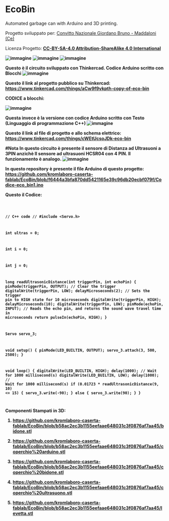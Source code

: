 # EcoBin
Automated garbage can with Arduino and 3D printing.

Progetto sviluppato per: <a href= "https://www.convittogiordanobruno.edu.it/">Convitto Nazionale Giordano Bruno - Maddaloni (Ce) </a>

Licenza Progetto: <a href= "https://github.com/kromlaboro-caserta-fablab/EcoBin/blob/b58ac2ec3b1155eefaae648031c3f0876af7aa45/license%20CC-BY-SA-4.0"> <b>CC-BY-SA-4.0 Attribution-ShareAlike 4.0 International </a>





![immagine](https://github.com/user-attachments/assets/8fdb28a8-8ad6-4c4b-931d-22ca9a52df43)
![immagine](https://github.com/user-attachments/assets/de6bdf51-ef27-4ee7-b3c0-f3af4b56e369)
![immagine](https://github.com/user-attachments/assets/f89ce07a-431a-471a-944b-7f9198147d8f)

Questo è il circuito sviluppato con Thinkercad. Codice Arduino scritto con Blocchi
![immagine](https://github.com/user-attachments/assets/18dcd670-c597-4b7b-946e-4e0aafb44374)

Questo il link al progetto pubblico su Thinkercad:
https://www.tinkercad.com/things/aCw9f9vkpth-copy-of-eco-bin


CODICE a blocchi:

![immagine](https://github.com/user-attachments/assets/799ef6be-fb60-4ed8-9dff-29d24a1f7134)

Questa invece è la versione con codice Arduino scritto con Testo (Linguaggio di programmazione C++)
![immagine](https://github.com/user-attachments/assets/ef321b78-7839-41f8-8cfb-3488fb37a923)

Questo il link al file di progetto e allo schema elettrico:
https://www.tinkercad.com/things/cWEtUcsoJDk-eco-bin

#Nota
In questo circuito è presente il sensore di Distanza ad Ultrasuoni a 3PIN anzichè Il sensore ad ultrasuoni HCSR04 con 4 PIN. Il funzionamento è analogo.
![immagine](https://github.com/user-attachments/assets/1c1a7de3-b3e6-41f0-9e85-ba235ef4340b)

In questo repository è presente il file Arduino di questo progetto:
https://github.com/kromlaboro-caserta-fablab/EcoBin/blob/f6444a3bfa870dd5421165e39c96db20ecbf079f/Codice-eco_bin1.ino

Questo il Codice:

<code> 

// C++ code
//
#include <Servo.h>

int ultras = 0;

int i = 0;

int j = 0;

long readUltrasonicDistance(int triggerPin, int echoPin)
{
  pinMode(triggerPin, OUTPUT);  // Clear the trigger
  digitalWrite(triggerPin, LOW);
  delayMicroseconds(2);
  // Sets the trigger pin to HIGH state for 10 microseconds
  digitalWrite(triggerPin, HIGH);
  delayMicroseconds(10);
  digitalWrite(triggerPin, LOW);
  pinMode(echoPin, INPUT);
  // Reads the echo pin, and returns the sound wave travel time in microseconds
  return pulseIn(echoPin, HIGH);
}

Servo servo_3;

void setup()
{
  pinMode(LED_BUILTIN, OUTPUT);
  servo_3.attach(3, 500, 2500);
}

void loop()
{
  digitalWrite(LED_BUILTIN, HIGH);
  delay(1000); // Wait for 1000 millisecond(s)
  digitalWrite(LED_BUILTIN, LOW);
  delay(1000); // Wait for 1000 millisecond(s)
  if (0.01723 * readUltrasonicDistance(9, 10) <= 15) {
    servo_3.write(-90);
  } else {
    servo_3.write(90);
  }
}

</code>

Componenti Stampati in 3D:

1) https://github.com/kromlaboro-caserta-fablab/EcoBin/blob/b58ac2ec3b1155eefaae648031c3f0876af7aa45/bidone.stl

2) https://github.com/kromlaboro-caserta-fablab/EcoBin/blob/b58ac2ec3b1155eefaae648031c3f0876af7aa45/coperchio%20arduino.stl

3) https://github.com/kromlaboro-caserta-fablab/EcoBin/blob/b58ac2ec3b1155eefaae648031c3f0876af7aa45/coperchio%20bidone.stl

4) https://github.com/kromlaboro-caserta-fablab/EcoBin/blob/b58ac2ec3b1155eefaae648031c3f0876af7aa45/coperchio%20ultrasuono.stl

5) https://github.com/kromlaboro-caserta-fablab/EcoBin/blob/b58ac2ec3b1155eefaae648031c3f0876af7aa45/levetta.stl







